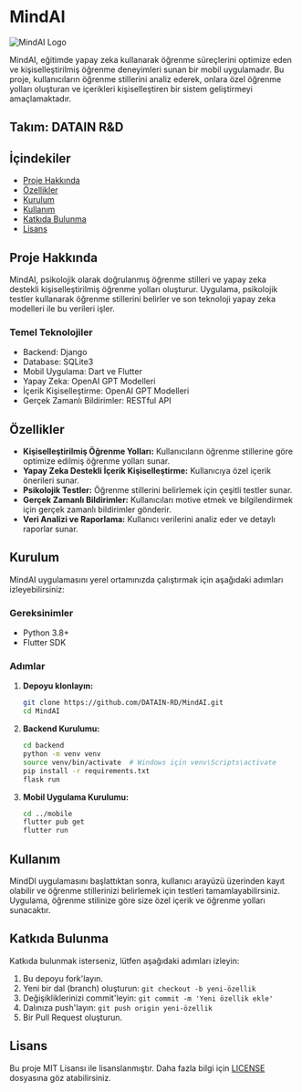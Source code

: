 # MindAI

![MindAI Logo](link)

MindAI, eğitimde yapay zeka kullanarak öğrenme süreçlerini optimize eden ve kişiselleştirilmiş öğrenme deneyimleri sunan bir mobil uygulamadır. Bu proje, kullanıcıların öğrenme stillerini analiz ederek, onlara özel öğrenme yolları oluşturan ve içerikleri kişiselleştiren bir sistem geliştirmeyi amaçlamaktadır.

## Takım: DATAIN R&D

## İçindekiler
- [Proje Hakkında](#proje-hakkında)
- [Özellikler](#özellikler)
- [Kurulum](#kurulum)
- [Kullanım](#kullanım)
- [Katkıda Bulunma](#katkıda-bulunma)
- [Lisans](#lisans)

## Proje Hakkında

MindAI, psikolojik olarak doğrulanmış öğrenme stilleri ve yapay zeka destekli kişiselleştirilmiş öğrenme yolları oluşturur. Uygulama, psikolojik testler kullanarak öğrenme stillerini belirler ve son teknoloji yapay zeka modelleri ile bu verileri işler.

### Temel Teknolojiler
- Backend: Django
- Database: SQLite3
- Mobil Uygulama: Dart ve Flutter
- Yapay Zeka: OpenAI GPT Modelleri
- İçerik Kişiselleştirme: OpenAI GPT Modelleri
- Gerçek Zamanlı Bildirimler: RESTful API

## Özellikler

- **Kişiselleştirilmiş Öğrenme Yolları:** Kullanıcıların öğrenme stillerine göre optimize edilmiş öğrenme yolları sunar.
- **Yapay Zeka Destekli İçerik Kişiselleştirme:** Kullanıcıya özel içerik önerileri sunar.
- **Psikolojik Testler:** Öğrenme stillerini belirlemek için çeşitli testler sunar.
- **Gerçek Zamanlı Bildirimler:** Kullanıcıları motive etmek ve bilgilendirmek için gerçek zamanlı bildirimler gönderir.
- **Veri Analizi ve Raporlama:** Kullanıcı verilerini analiz eder ve detaylı raporlar sunar.

## Kurulum

MindAI uygulamasını yerel ortamınızda çalıştırmak için aşağıdaki adımları izleyebilirsiniz:

### Gereksinimler
- Python 3.8+
- Flutter SDK

### Adımlar

1. **Depoyu klonlayın:**
    ```bash
    git clone https://github.com/DATAIN-RD/MindAI.git
    cd MindAI
    ```

2. **Backend Kurulumu:**
    ```bash
    cd backend
    python -m venv venv
    source venv/bin/activate  # Windows için venv\Scripts\activate
    pip install -r requirements.txt
    flask run
    ```

3. **Mobil Uygulama Kurulumu:**
    ```bash
    cd ../mobile
    flutter pub get
    flutter run
    ```

## Kullanım

MindDI uygulamasını başlattıktan sonra, kullanıcı arayüzü üzerinden kayıt olabilir ve öğrenme stillerinizi belirlemek için testleri tamamlayabilirsiniz. Uygulama, öğrenme stilinize göre size özel içerik ve öğrenme yolları sunacaktır.

## Katkıda Bulunma

Katkıda bulunmak isterseniz, lütfen aşağıdaki adımları izleyin:

1. Bu depoyu fork'layın.
2. Yeni bir dal (branch) oluşturun: `git checkout -b yeni-özellik`
3. Değişikliklerinizi commit'leyin: `git commit -m 'Yeni özellik ekle'`
4. Dalınıza push'layın: `git push origin yeni-özellik`
5. Bir Pull Request oluşturun.

## Lisans

Bu proje MIT Lisansı ile lisanslanmıştır. Daha fazla bilgi için [LICENSE](LICENSE) dosyasına göz atabilirsiniz.
